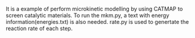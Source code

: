 It is a example of perform microkinetic modelling by using CATMAP to screen catalytic materials. 
To run the mkm.py, a text with energy information(energies.txt) is also needed. 
rate.py is used to genertate the reaction rate of each step. 
